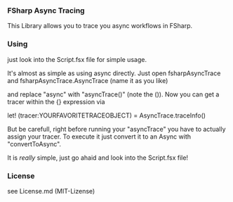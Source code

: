 ﻿
### FSharp Async Tracing

This Library allows you to trace you async workflows in FSharp. 


### Using

just look into the Script.fsx file for simple usage.

It's almost as simple as using async directly.
Just open fsharpAsyncTrace and fsharpAsyncTrace.AsyncTrace (name it as you like)

and replace "async" with "asyncTrace()" (note the ()).
Now you can get a tracer within the {} expression via

let! (tracer:YOURFAVORITETRACEOBJECT) = AsyncTrace.traceInfo()

But be carefull, right before running your "asyncTrace" you have to actually assign your tracer.
To execute it just convert it to an Async with "convertToAsync".

It is _really_ simple, just go ahaid and look into the Script.fsx file!

### License 

see License.md (MIT-Lizense)

